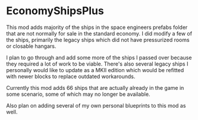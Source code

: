 # EconomyShipsPlus
This mod adds majority of the ships in the space engineers prefabs folder that are not normally for sale in the standard economy. I did modify a few of the ships, primarily the legacy ships which did not have pressurized rooms or closable hangars.

I plan to go through and add some more of the ships I passed over because they required a lot of work to be viable. There's also several legacy ships I personally would like to update as a MKII edition which would be refitted with newer blocks to replace outdated workarounds.

Currently this mod adds 66 ships that are actually already in the game in some scenario, some of which may no longer be available.

Also plan on adding several of my own personal blueprints to this mod as well.
